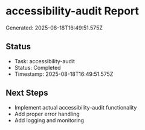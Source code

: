 # accessibility-audit Report

Generated: 2025-08-18T16:49:51.575Z

## Status
- Task: accessibility-audit
- Status: Completed
- Timestamp: 2025-08-18T16:49:51.575Z

## Next Steps
- Implement actual accessibility-audit functionality
- Add proper error handling
- Add logging and monitoring
